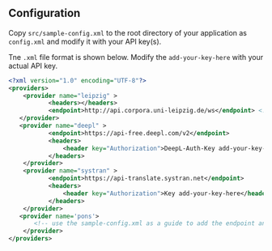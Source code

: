 ## Configuration

Copy `src/sample-config.xml` to the root directory of your application as `config.xml` and modify it with your API key(s).

Tne `.xml` file format is shown below. Modify the `add-your-key-here` with your actual API key.

```xml
<?xml version="1.0" encoding="UTF-8"?>
<providers>
    <provider name="leipzig" >
           <headers></headers>
           <endpoint>http://api.corpora.uni-leipzig.de/ws</endpoint> <!-- https?? -->
   </provider>
   <provider name="deepl" >
           <endpoint>https://api-free.deepl.com/v2</endpoint>
           <headers>
               <header key="Authorization">DeepL-Auth-Key add-your-key-here</header>
           </headers>
    </provider>
    <provider name="systran" >
           <endpoint>https://api-translate.systran.net</endpoint>
           <headers>
               <header key="Authorization">Key add-your-key-here</header>
           </headers>
    </provider>
   <provider name='pons'>
       <!-- use the sample-config.xml as a guide to add the endpoint and your header(s) with you key(s) -->
    </provider> 
</providers>
```
